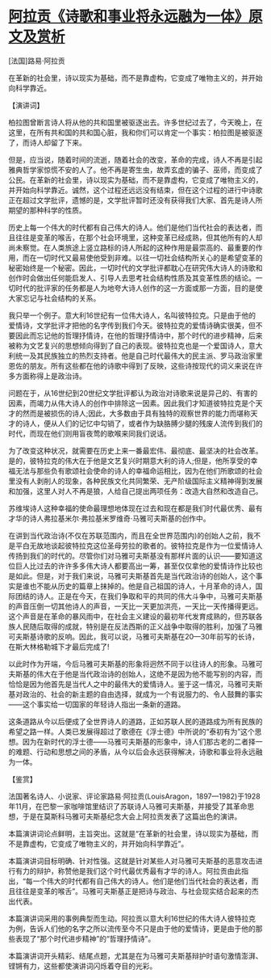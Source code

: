 # [阿拉贡《诗歌和事业将永远融为一体》原文及赏析](https://www.vrrw.net/wx/14719.html)

[法国]路易·阿拉贡

在革新的社会里，诗以现实为基础，而不是靠虚构，它变成了唯物主义的，并开始向科学靠近。

【演讲词】

柏拉图曾断言诗人将从他的共和国里被驱逐出去。许多世纪过去了，今天晚上，在这里，在所有共和国的共和国心脏，我和你们可以肯定一个事实：柏拉图是被驱逐了，而诗人却留了下来。

但是，应当说，随着时间的流逝，随着社会的改变，革命的完成，诗人不再是引起雅典哲学家惊慌不安的人了。他不再是寄生虫，故弄玄虚的骗子、巫师，而变成了公民。在革新的社会里，诗以现实为基础，而不是靠虚构，它变成了唯物主义的，并开始向科学靠近。诚然，这个过程还远远没有结束，但在这个过程的进行中诗歌正在超过文学批评，遗憾的是，文学批评暂时还没有获得我们大家、首先是诗人所期望的那种科学的性质。

历史上每一个伟大的时代都有自己伟大的诗人。他们是他们当代社会的表达者，而且往往是变革的喉舌，在那个社会环境里，这种变革已经成熟，但其他所有的人却尚未察觉。在人类旅途上竖立路标的诗人所起的这种作用是最崇高的、最重要的作用，而在一切时代又最易使他受到非难。以往一切社会结构所关心的是希望变革的秘密始终是一个秘密。因此，一切时代的文学批评都耽心在研究伟大诗人的诗歌和创作时会做出任何能启发人、引导人去思考社会结构性质及其变革性质的结论。一切时代的批评家的任务都是人为地夸大诗人创作的这一方面或那一方面，目的是使大家忘记与社会结构的关系。

我只举一个例子。意大利16世纪有一位伟大诗人，名叫彼特拉克。只是由于他的爱情诗，文学批评才把他的名字传到我们今天。彼特拉克的爱情诗确实很美，但不要因此而忘记他的哲理抒情诗，在他的哲理抒情诗中，那个时代的进步精神，后来被称为文艺复兴的思想倾向得到了自己的表现。彼特拉克也是一个爱国诗人，意大利统一及其民族独立的热烈支持者。他是自己时代最伟大的民主派、罗马政治家里恩佐的朋友。所有这些都在他的诗歌中得到了反映，这些诗按现代的词义来说在许多方面称得上是政治诗。

问题在于，从16世纪到20世纪文学批评都认为政治对诗歌来说是异己的、有害的因素，而竭力从伟大诗人的创作中排除这一因素。因此我们才知道彼特拉克是个天才的然而是被损伤的诗人;因此，大多数由于具有独特的观察世界的能力而堪称天才的诗人，便从人们的记忆中勾销了，或者作为缺胳膊少腿的残废人流传到我们的时代，而现在他们则用盲夜莺的歌喉来同我们说话。



为了改变这种状况，就需要在历史上来一番最宏伟、最彻底、最坚决的社会改革。是的，彼特拉克的伟大在于他是文艺复兴时期意大利的诗人;但是，他所享受的幸福无法与那些负有歌颂社会使命的诗人的幸福命运相比，因为在他们所歌颂的社会里没有人剥削人的现象，各种民族文化共同繁荣、无产阶级国际主义精神得到发展和加强，这里人对人不再是狼，人给自己提出两项任务：改造大自然和改造自己。

苏维埃诗人这种幸福的使命最理想地体现在过去和现在都是我们时代最优秀、最有才华的诗人弗拉基米尔·弗拉基米罗维奇·马雅可夫斯基的创作中。

在讲到当代政治诗(不仅在苏联范围内，而且在全世界范围内)的创始人之前，我不是平白无故地谈起彼特拉克这位圣母劳拉的歌者的。彼特拉克是作为一位爱情诗人传扬到我们的时代的。尽管你们对马雅可夫斯基没有那样片面的认识——要知道这位巨人比过去的许许多多伟大诗人都要高出一筹，甚至仅仅拿他的爱情诗作比较也是如此。但是，对于我们来说，马雅可夫斯基首先是当代政治诗的创始人，这个事实是谁也不能从历史的篇章上抹掉的。他是自己祖国的诗人，十月革命的诗人，国际团结的诗人。正是在今天，在我们争取和平的共同的伟大斗争中，马雅可夫斯基的声音压倒一切其他诗人的声音，一天比一天更加洪亮，一天比一天传播得更远。这个声音是在革命的暴风雨中，在社会主义建设的最初年代发育成熟的，但苏联各族人民随后取得的成就，特别是在反法西斯的正义战争中取得的胜利，加强了马雅可夫斯基诗歌的反响。因此，我可以说，马雅可夫斯基在20—30年前写的长诗，在斯大林格勒城下才最后完成了!

以此时作为开端，今后马雅可夫斯基的形象将迥然不同于以往诗人的形象。马雅可夫斯基的伟大在于他是当代政治诗的创始人，这绝不是因为他不能写别的内容，而恰恰是因为他首先是当代人之中的最伟大的爱情诗人。鉴于这一情况，马雅可夫斯基对政治的、社会的新主题的自由选择，就成为一个有说服力的、令人鼓舞的事实——这个事实给一切国家的年轻诗人指出一条新的道路。

这条道路从今以后便成了全世界诗人的道路，正如苏联人民的道路成为所有民族的希望之路一样。人类已发展得超过了歌德在《浮士德》中所说的“泰初有为”这个思想。因为在新时代的浮士德——马雅可夫斯基的形象中，诗人们那古老的二者择一的难题、行动和思想之间的矛盾，从今以后会永远获得解决，诗歌和事业将永远融为一体。

【鉴赏】

法国著名诗人、小说家、评论家路易·阿拉贡(LouisAragon，1897—1982)于1928年11月，在巴黎一家咖啡馆里结识了苏联诗人马雅可夫斯基，并接受了其革命思想，于是在莫斯科马雅可夫斯基纪念大会上阿拉贡发表了这篇出色的演讲。

本篇演讲词论点鲜明，主旨突出。这就是“在革新的社会里，诗以现实为基础，而不是靠虚构，它变成了唯物主义的，并开始向科学靠近”。

本篇演讲词目标明确、针对性强。这就是针对某些人对马雅可夫斯基的恶意攻击进行有力的辩护，称赞他是我们这个时代最优秀最有才华的诗人。阿拉贡由此指出，“每一个伟大的时代都有自己伟大的诗人。他们是他们当代社会的表达者，而且往往是变革的喉舌”。马雅可夫斯基正是把诗与政治、与社会现实结合起来的杰出代表。

本篇演讲词采用的事例典型而生动。阿拉贡以意大利16世纪的伟大诗人彼特拉克为例，告诉人们他的名字之所以流传至今不只是由于他的爱情诗，更是由于他的那些表现了“那个时代进步精神”的“哲理抒情诗”。

本篇演讲词开头精彩、结尾点题，尤其是在为马雅可夫斯基辩护时语句激情澎湃、铿锵有力，这些都使演讲词闪烁着夺目的光彩。

